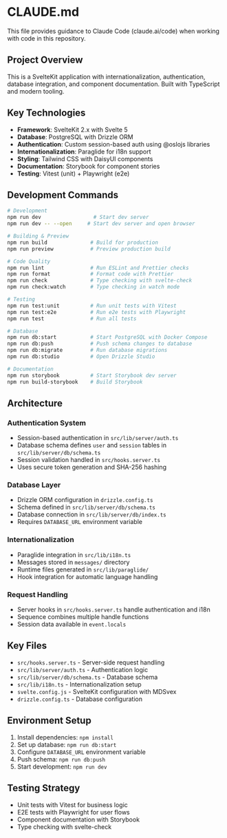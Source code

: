 # CLAUDE.md

This file provides guidance to Claude Code (claude.ai/code) when working with code in this repository.

## Project Overview

This is a SvelteKit application with internationalization, authentication, database integration, and component documentation. Built with TypeScript and modern tooling.

## Key Technologies

- **Framework**: SvelteKit 2.x with Svelte 5
- **Database**: PostgreSQL with Drizzle ORM
- **Authentication**: Custom session-based auth using @oslojs libraries
- **Internationalization**: Paraglide for i18n support
- **Styling**: Tailwind CSS with DaisyUI components
- **Documentation**: Storybook for component stories
- **Testing**: Vitest (unit) + Playwright (e2e)

## Development Commands

```bash
# Development
npm run dev                 # Start dev server
npm run dev -- --open     # Start dev server and open browser

# Building & Preview
npm run build              # Build for production
npm run preview            # Preview production build

# Code Quality
npm run lint               # Run ESLint and Prettier checks
npm run format             # Format code with Prettier
npm run check              # Type checking with svelte-check
npm run check:watch        # Type checking in watch mode

# Testing
npm run test:unit          # Run unit tests with Vitest
npm run test:e2e           # Run e2e tests with Playwright
npm run test               # Run all tests

# Database
npm run db:start           # Start PostgreSQL with Docker Compose
npm run db:push            # Push schema changes to database
npm run db:migrate         # Run database migrations
npm run db:studio          # Open Drizzle Studio

# Documentation
npm run storybook          # Start Storybook dev server
npm run build-storybook    # Build Storybook
```

## Architecture

### Authentication System

- Session-based authentication in `src/lib/server/auth.ts`
- Database schema defines `user` and `session` tables in `src/lib/server/db/schema.ts`
- Session validation handled in `src/hooks.server.ts`
- Uses secure token generation and SHA-256 hashing

### Database Layer

- Drizzle ORM configuration in `drizzle.config.ts`
- Schema defined in `src/lib/server/db/schema.ts`
- Database connection in `src/lib/server/db/index.ts`
- Requires `DATABASE_URL` environment variable

### Internationalization

- Paraglide integration in `src/lib/i18n.ts`
- Messages stored in `messages/` directory
- Runtime files generated in `src/lib/paraglide/`
- Hook integration for automatic language handling

### Request Handling

- Server hooks in `src/hooks.server.ts` handle authentication and i18n
- Sequence combines multiple handle functions
- Session data available in `event.locals`

## Key Files

- `src/hooks.server.ts` - Server-side request handling
- `src/lib/server/auth.ts` - Authentication logic
- `src/lib/server/db/schema.ts` - Database schema
- `src/lib/i18n.ts` - Internationalization setup
- `svelte.config.js` - SvelteKit configuration with MDSvex
- `drizzle.config.ts` - Database configuration

## Environment Setup

1. Install dependencies: `npm install`
2. Set up database: `npm run db:start`
3. Configure `DATABASE_URL` environment variable
4. Push schema: `npm run db:push`
5. Start development: `npm run dev`

## Testing Strategy

- Unit tests with Vitest for business logic
- E2E tests with Playwright for user flows
- Component documentation with Storybook
- Type checking with svelte-check
